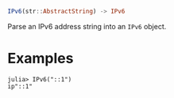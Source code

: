 ```julia
IPv6(str::AbstractString) -> IPv6
```

Parse an IPv6 address string into an `IPv6` object.

# Examples

```jldoctest
julia> IPv6("::1")
ip"::1"
```
